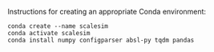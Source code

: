 Instructions for creating an appropriate Conda environment:

```
conda create --name scalesim
conda activate scalesim
conda install numpy configparser absl-py tqdm pandas
```
